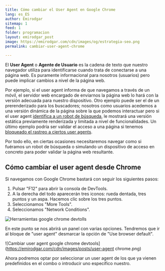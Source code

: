 ```yaml
---
title: Cómo cambiar el User Agent en Google Chrome
lang: es_ES
author: Emirodgar
sitemap: 1
feed: 1
folder: programacion
layout: emirodgar_post
image: https://emirodgar.com/cdn/images/og/estrategia-seo.png
permalink: cambiar-user-agent-chrome

---
```


El **User Agent** o **Agente de Usuario** es la cadena de texto que nuestro navegador utiliza para identificarse cuando trata de conectarse a una página web. Es puramente informacional para nosotros (usuarios) pero puede implicar cambios a nivel de la página web.

Por ejemplo, si el user agent informa de que navegamos a través de un móvil, el servidor web encargado de enviarnos la página web lo hará con la versión adecuada para nuestro dispositivo. Otro ejemplo puede ser el de un prerenderizado para los buscadores; nosotros como usuarios acedemos a una versión dinámica de la página sobre la que podemos interactuar pero si el user agent [identifica a un robot de búsqueda](https://emirodgar.com/detectar-googlebot), le mostrará una versión estática previamente renderizada y limitada a nivel de funcionalidades. Un último ejemplo podría ser validar el acceso a una página si tenemos [bloqueado el rastreo a ciertos user agents](https://emirodgar.com/listado-robots-bloquear). 

Por todo ello, en ciertas ocasiones necesitaremos navegar como si fuéramos un robot de búsqueda o simulando un dispositivo de acceso en concreto para poder validar la página web resultante.

## Cómo cambiar el user agent desde Chrome

Si navegamos con Google Chrome bastará con seguir los siguientes pasos:
1. Pulsar "F12" para abrir la consola de DevTools.
2. A la derecha del todo aparecerán tres iconos: rueda dentada, tres puntos y un aspa. Hacemos clic sobre los tres puntos.
3. Seleccionamos "More Tools".
4. Seleccionamos "Network Conditions".

![Herramientas google chrome devtolls](https://emirodgar.com/cdn/images/posts/devtools-network.png)

En este punto se nos abrirá un panel con varias opciones. Tendremos que ir al bloque de "user agent" desmarcar la opción de "Use browser default". 

![Cambiar user agent google chrome devtools](https://emirodgar.com/cdn/images/posts/user-agent chrome.png)

Ahora podremos optar por seleccionar un user agent de los que ya vienen predefinidos en el combo o introducir uno específico nuestro.

<!--stackedit_data:
eyJoaXN0b3J5IjpbLTE4OTE1Njk4MDAsMjAxMDE1NjgxLDc1MD
M0Mzk4OSwtMTE0MjUwMDk1OCwtMTA4MDk1ODU0MSwtMTQ2NTcz
MTkwMV19
-->